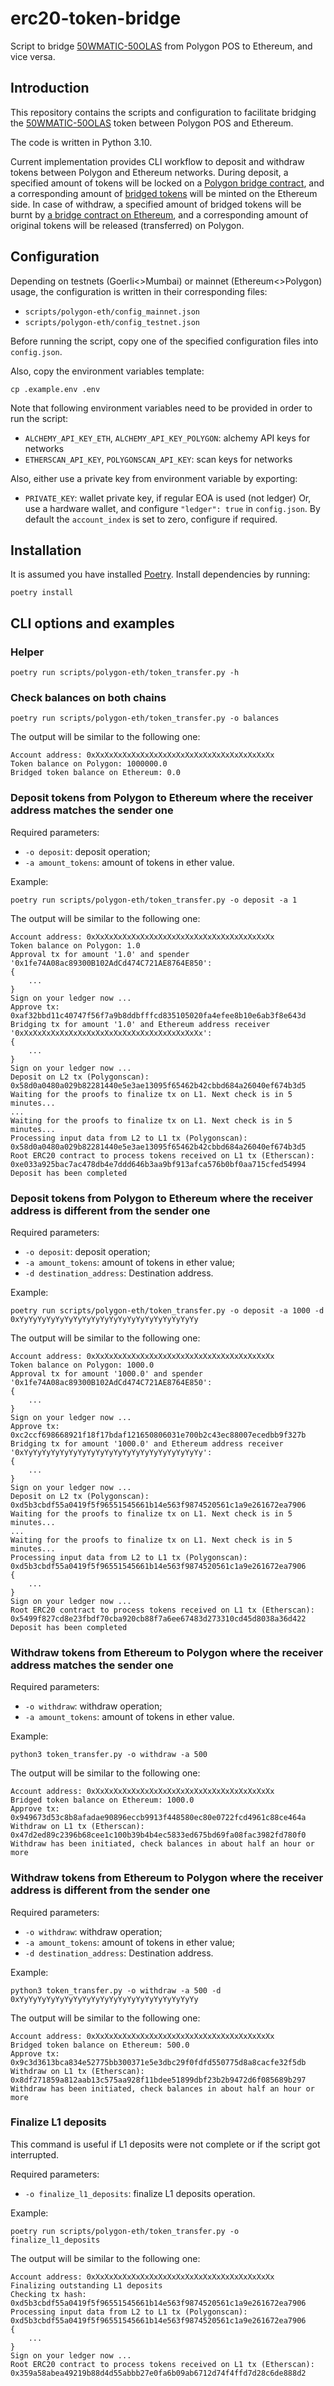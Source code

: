 # erc20-token-bridge
Script to bridge [50WMATIC-50OLAS](https://polygonscan.com/address/0x62309056c759c36879cde93693e7903bf415e4bc) from Polygon POS to Ethereum, and vice versa.

## Introduction
This repository contains the scripts and configuration to facilitate bridging the [50WMATIC-50OLAS](https://polygonscan.com/address/0x62309056c759c36879cde93693e7903bf415e4bc) token between Polygon POS and Ethereum.

The code is written in Python 3.10.

Current implementation provides CLI workflow to deposit and withdraw tokens between Polygon and Ethereum networks.
During deposit, a specified amount of tokens will be locked on a [Polygon bridge contract](https://polygonscan.com/address/0x1fe74A08ac89300B102AdCd474C721AE8764E850), and a corresponding amount of [bridged tokens](https://etherscan.io/address/0x06512E620A8317da51a73690A596Aca97287b31D) will be minted on the Ethereum side. In case of withdraw, a specified amount of bridged tokens will be burnt by [a bridge contract on Ethereum](https://etherscan.io/address/0x1737408def992AF04b29C8Ba4BBcD7397B08c930), and a corresponding amount of original tokens will be released (transferred) on Polygon.

## Configuration
Depending on testnets (Goerli<>Mumbai) or mainnet (Ethereum<>Polygon) usage, the configuration is written in their corresponding files:
- `scripts/polygon-eth/config_mainnet.json`
- `scripts/polygon-eth/config_testnet.json`

Before running the script, copy one of the specified configuration files into `config.json`.

Also, copy the environment variables template:
```
cp .example.env .env
```

Note that following environment variables need to be provided in order to run the script:
- `ALCHEMY_API_KEY_ETH`, `ALCHEMY_API_KEY_POLYGON`: alchemy API keys for networks
- `ETHERSCAN_API_KEY`, `POLYGONSCAN_API_KEY`: scan keys for networks

Also, either use a private key from environment variable by exporting:
-  `PRIVATE_KEY`: wallet private key, if regular EOA is used (not ledger)
Or, use a hardware wallet, and configure `"ledger": true`  in `config.json`. By default the `account_index` is set to zero, configure if required.

## Installation

It is assumed you have installed [Poetry](https://python-poetry.org/). Install dependencies by running:
```
poetry install
```

## CLI options and examples
### Helper
```
poetry run scripts/polygon-eth/token_transfer.py -h
```

### Check balances on both chains
```
poetry run scripts/polygon-eth/token_transfer.py -o balances
```

The output will be similar to the following one:
```
Account address: 0xXxXxXxXxXxXxXxXxXxXxXxXxXxXxXxXxXxXxXxXx
Token balance on Polygon: 1000000.0
Bridged token balance on Ethereum: 0.0
```

### Deposit tokens from Polygon to Ethereum where the receiver address matches the sender one
Required parameters:
- `-o deposit`: deposit operation;
- `-a amount_tokens`: amount of tokens in ether value.

Example:
```
poetry run scripts/polygon-eth/token_transfer.py -o deposit -a 1
```

The output will be similar to the following one:
```
Account address: 0xXxXxXxXxXxXxXxXxXxXxXxXxXxXxXxXxXxXxXxXx
Token balance on Polygon: 1.0
Approval tx for amount '1.0' and spender '0x1fe74A08ac89300B102AdCd474C721AE8764E850':
{
    ...
}
Sign on your ledger now ...
Approve tx: 0xaf32bbd11c40747f56f7a9b8ddbfffcd835105020fa4efee8b10e6ab3f8e643d
Bridging tx for amount '1.0' and Ethereum address receiver '0xXxXxXxXxXxXxXxXxXxXxXxXxXxXxXxXxXxXxXxXx':
{
    ...
}
Sign on your ledger now ...
Deposit on L2 tx (Polygonscan): 0x58d0a0480a029b82281440e5e3ae13095f65462b42cbbd684a26040ef674b3d5
Waiting for the proofs to finalize tx on L1. Next check is in 5 minutes...
...
Waiting for the proofs to finalize tx on L1. Next check is in 5 minutes...
Processing input data from L2 to L1 tx (Polygonscan): 0x58d0a0480a029b82281440e5e3ae13095f65462b42cbbd684a26040ef674b3d5
Root ERC20 contract to process tokens received on L1 tx (Etherscan): 0xe033a925bac7ac478db4e7ddd646b3aa9bf913afca576b0bf0aa715cfed54994
Deposit has been completed
```

### Deposit tokens from Polygon to Ethereum where the receiver address is different from the sender one

Required parameters:
- `-o deposit`: deposit operation;
- `-a amount_tokens`: amount of tokens in ether value;
- `-d destination_address`: Destination address.

Example:
```
poetry run scripts/polygon-eth/token_transfer.py -o deposit -a 1000 -d 0xYyYyYyYyYyYyYyYyYyYyYyYyYyYyYyYyYyYyYyYy
```

The output will be similar to the following one:
```
Account address: 0xXxXxXxXxXxXxXxXxXxXxXxXxXxXxXxXxXxXxXxXx
Token balance on Polygon: 1000.0
Approval tx for amount '1000.0' and spender '0x1fe74A08ac89300B102AdCd474C721AE8764E850':
{
    ...
}
Sign on your ledger now ...
Approve tx: 0xc2ccf698668921f18f17bdaf121650806031e700b2c43ec88007ecedbb9f327b
Bridging tx for amount '1000.0' and Ethereum address receiver '0xYyYyYyYyYyYyYyYyYyYyYyYyYyYyYyYyYyYyYyYy':
{
    ...
}
Sign on your ledger now ...
Deposit on L2 tx (Polygonscan): 0xd5b3cbdf55a0419f5f96551545661b14e563f9874520561c1a9e261672ea7906
Waiting for the proofs to finalize tx on L1. Next check is in 5 minutes...
...
Waiting for the proofs to finalize tx on L1. Next check is in 5 minutes...
Processing input data from L2 to L1 tx (Polygonscan): 0xd5b3cbdf55a0419f5f96551545661b14e563f9874520561c1a9e261672ea7906
{
    ...
}
Sign on your ledger now ...
Root ERC20 contract to process tokens received on L1 tx (Etherscan): 0x5499f827cd8e23fbdf70cba920cb88f7a6ee67483d273310cd45d8038a36d422
Deposit has been completed
```

### Withdraw tokens from Ethereum to Polygon where the receiver address matches the sender one

Required parameters:
- `-o withdraw`: withdraw operation;
- `-a amount_tokens`: amount of tokens in ether value.

Example:
```
python3 token_transfer.py -o withdraw -a 500
```

The output will be similar to the following one:
```
Account address: 0xXxXxXxXxXxXxXxXxXxXxXxXxXxXxXxXxXxXxXxXx
Bridged token balance on Ethereum: 1000.0
Approve tx: 0x949673d53c8b8afadae90896eccb9913f448580ec80e0722fcd4961c88ce464a
Withdraw on L1 tx (Etherscan): 0x47d2ed89c2396b68cee1c100b39b4b4ec5833ed675bd69fa08fac3982fd780f0
Withdraw has been initiated, check balances in about half an hour or more
```


### Withdraw tokens from Ethereum to Polygon where the receiver address is different from the sender one

Required parameters:
- `-o withdraw`: withdraw operation;
- `-a amount_tokens`: amount of tokens in ether value;
- `-d destination_address`: Destination address.

Example:
```
python3 token_transfer.py -o withdraw -a 500 -d 0xYyYyYyYyYyYyYyYyYyYyYyYyYyYyYyYyYyYyYyYy
```

The output will be similar to the following one:
```
Account address: 0xXxXxXxXxXxXxXxXxXxXxXxXxXxXxXxXxXxXxXxXx
Bridged token balance on Ethereum: 500.0
Approve tx: 0x9c3d3613bca834e52775bb300371e5e3dbc29f0fdfd550775d8a8cacfe32f5db
Withdraw on L1 tx (Etherscan): 0x8df271859a812aab13c575aa928f11bdee51899dbf23b2b9472d6f085689b297
Withdraw has been initiated, check balances in about half an hour or more
```

### Finalize L1 deposits

This command is useful if L1 deposits were not complete or if the script got interrupted.

Required parameters:
- `-o finalize_l1_deposits`: finalize L1 deposits operation.

Example:
```
poetry run scripts/polygon-eth/token_transfer.py -o finalize_l1_deposits
```

The output will be similar to the following one:
```
Account address: 0xXxXxXxXxXxXxXxXxXxXxXxXxXxXxXxXxXxXxXxXx
Finalizing outstanding L1 deposits
Checking tx hash: 0xd5b3cbdf55a0419f5f96551545661b14e563f9874520561c1a9e261672ea7906
Processing input data from L2 to L1 tx (Polygonscan): 0xd5b3cbdf55a0419f5f96551545661b14e563f9874520561c1a9e261672ea7906
{
    ...
}
Sign on your ledger now ...
Root ERC20 contract to process tokens received on L1 tx (Etherscan): 0x359a58abea49219b88d4d55abbb27e0fa6b09ab6712d74f4ffd7d28c6de888d2
```
